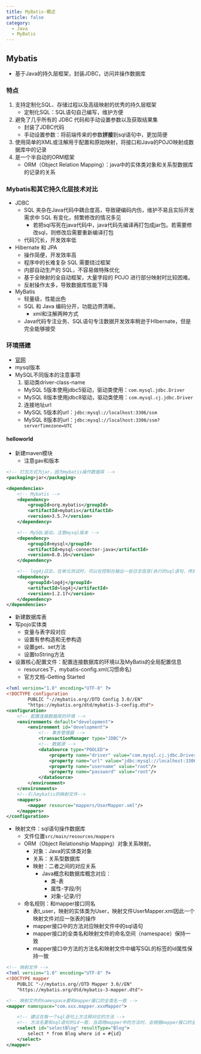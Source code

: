 ```yaml
---
title: MyBatis-概述
article: false
category:
  - Java
  - MyBatis
---
```

## Mybatis
- 基于Java的持久层框架，封装JDBC，访问并操作数据库
### 特点
1. 支持定制化SQL、存储过程以及高级映射的优秀的持久层框架
    - 定制化SQL：SQL语句自己编写，维护方便
2. 避免了几乎所有的 JDBC 代码和手动设置参数以及获取结果集
   - 封装了JDBC代码 
   - 手动设置参数：将前端传来的参数**拼接**到sql语句中，更加简便
3. 使用简单的XML或注解用于配置和原始映射，将接口和Java的POJO映射成数据库中的记录
4. 是一个半自动的ORM框架
   - ORM（Object Relation Mapping）：java中的实体类对象和关系型数据库的记录的关系
### Mybatis和其它持久化层技术对比
- JDBC
  - SQL 夹杂在Java代码中耦合度高，导致硬编码内伤，维护不易且实际开发需求中 SQL 有变化，频繁修改的情况多见
    - 若把sql写死在java代码中，java代码先编译再打包成jar包。若需要修改sql，则修改后需要重新编译打包
  - 代码冗长，开发效率低
- Hibernate 和 JPA
  - 操作简便，开发效率高
  - 程序中的长难复杂 SQL 需要绕过框架
  - 内部自动生产的 SQL，不容易做特殊优化
  - 基于全映射的全自动框架，大量字段的 POJO 进行部分映射时比较困难。
  - 反射操作太多，导致数据库性能下降
- MyBatis
  - 轻量级，性能出色
  - SQL 和 Java 编码分开，功能边界清晰。
    - xml和注解两种方式
  - Java代码专注业务、SQL语句专注数据开发效率稍逊于HIbernate，但是完全能够接受
### 环境搭建
- [官网](https://github.com/mybatis/mybatis-3)
- mysql版本
- MySQL不同版本的注意事项
  1. 驱动类driver-class-name
  - MySQL 5版本使用jdbc5驱动，驱动类使用：`com.mysql.jdbc.Driver`
  - MySQL 8版本使用jdbc8驱动，驱动类使用：`com.mysql.cj.jdbc.Driver`
  2. 连接地址url
  - MySQL 5版本的url：`jdbc:mysql://localhost:3306/ssm`
  - MySQL 8版本的url：`jdbc:mysql://localhost:3306/ssm?serverTimezone=UTC`
#### helloworld
- 新建maven模块
  - 注意gav和版本
```xml
<!-- 打包方式为jar，因为mybatis操作数据库 -->
<packaging>jar</packaging>

<dependencies>
    <!-- Mybatis -->
    <dependency>
        <groupId>org.mybatis</groupId>
        <artifactId>mybatis</artifactId>
        <version>3.5.7</version>
    </dependency>

    <!-- MySQL驱动，注意mysql版本 -->
    <dependency>
        <groupId>mysql</groupId>
        <artifactId>mysql-connector-java</artifactId>
        <version>8.0.16</version>
    </dependency>

    <!-- log4j日志，在单元测试时，可以在控制台输出一些日志信息(执行的sql语句、传的参数、执行的结果) -->
    <dependency>
        <groupId>log4j</groupId>
        <artifactId>log4j</artifactId>
        <version>1.2.17</version>
    </dependency>
</dependencies>
```
- 新建数据库表
- 写pojo实体类
  - 变量与表字段对应
  - 设置有参构造和无参构造
  - 设置get、set方法
  - 设置toString方法
- 设置核心配置文件：配置连接数据库的环境以及MyBatis的全局配置信息
  - resources下，mybatis-config.xml(习惯命名)
  - 官方文档-Getting Started
```xml
<?xml version="1.0" encoding="UTF-8" ?>
<!DOCTYPE configuration
        PUBLIC "-//mybatis.org//DTD Config 3.0//EN"
        "https://mybatis.org/dtd/mybatis-3-config.dtd">
<configuration>
    <!-- 配置连接数据库的环境 -->
    <environments default="development">
        <environment id="development">
            <!-- 事务管理器 -->
            <transactionManager type="JDBC"/>
            <!-- 数据源 -->
            <dataSource type="POOLED">
                <property name="driver" value="com.mysql.cj.jdbc.Driver"/>
                <property name="url" value="jdbc:mysql://localhost:3306/ssm?serverTimezone=UTC"/>
                <property name="username" value="root"/>
                <property name="password" value="root"/>
            </dataSource>
        </environment>
    </environments>
    <!--引入mybatis的映射文件-->
    <mappers>
        <mapper resource="mappers/UserMapper.xml"/>
    </mappers>
</configuration>
```
- 映射文件：sql语句操作数据库
  - 文件位置`src/main/resources/mappers`
  - ORM（Object Relationship Mapping）对象关系映射。
    - 对象：Java的实体类对象
    - 关系：关系型数据库
    - 映射：二者之间的对应关系
      - Java概念和数据库概念对应：
        - 类-表
        - 属性-字段/列
        - 对象-记录/行
  - 命名规则：和mapper接口同名
    - 表t_user，映射的实体类为User，映射文件UserMapper.xml因此一个映射文件对应一张表的操作
    - mapper接口中的方法对应映射文件中的sql语句 
    - mapper接口的全类名和映射文件的命名空间（namespace）保持一致
    - mapper接口中方法的方法名和映射文件中编写SQL的标签的id属性保持一致
```xml
<!-- 映射文件 -->
<?xml version="1.0" encoding="UTF-8" ?>
<!DOCTYPE mapper
    PUBLIC "-//mybatis.org//DTD Mapper 3.0//EN"
    "https://mybatis.org/dtd/mybatis-3-mapper.dtd">

<!-- 映射文件的namespace要和mapper接口的全类名一致 -->
<mapper namespace="com.xxx.mapper.xxxMapper">

    <!-- 建议在每一个sql语句上方注释对应的方法 -->
    <!-- 方法名要和sql语句的id一致，当调用mapper中的方法时，会根据mapper接口的全类名找到映射文件，再根据方法名找到对应的sql并执行 -->
    <select id="selectBlog" resultType="Blog">
        select * from Blog where id = #{id}
    </select>
</mapper>
```